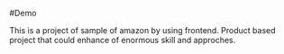#Demo

This is a project of sample of amazon by using frontend.
Product based project that could enhance of enormous skill and approches.
